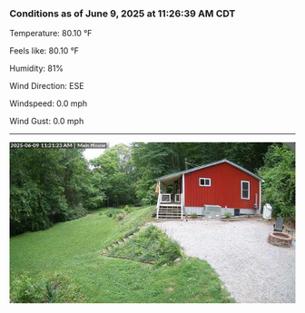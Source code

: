 ### Conditions as of June 9, 2025 at 11:26:39 AM CDT 

Temperature: 80.10 &deg;F

Feels like: 80.10 &deg;F

Humidity: 81%

Wind Direction: ESE

Windspeed: 0.0 mph

Wind Gust: 0.0 mph

---

<img src="./images/latest.jpeg"/>


